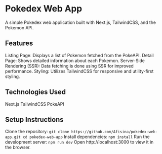 # Pokedex Web App
A simple Pokedex web application built with Next.js, TailwindCSS, and the Pokemon API.

## Features
Listing Page: Displays a list of Pokemon fetched from the PokeAPI.
Detail Page: Shows detailed information about each Pokemon.
Server-Side Rendering (SSR): Data fetching is done using SSR for improved performance.
Styling: Utilizes TailwindCSS for responsive and utility-first styling.

## Technologies Used
Next.js
TailwindCSS
PokeAPI

## Setup Instructions
Clone the repository:
`git clone https://github.com/Afisina/pokedex-web-app.git
cd pokedex-web-app`
Install dependencies:
`npm install`
Run the development server:
`npm run dev`
Open http://localhost:3000 to view it in the browser.
